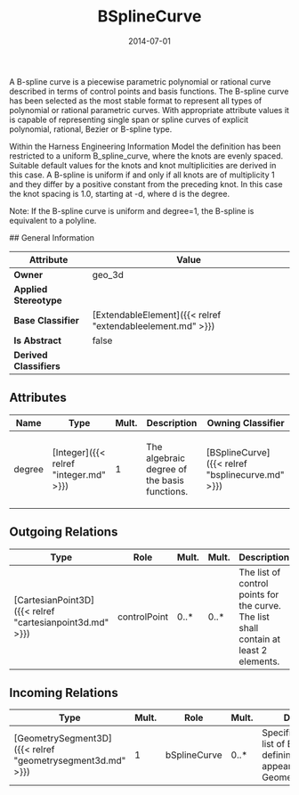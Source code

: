 ﻿---
title: BSplineCurve
toc: false
type: specs
date: "2014-07-01"
draft: false
specification: VEC
version: 1.1.1
documentType: "Recommendation"
elementType: Class
classes:
  - BSplineCurve
menu_name: vec-1.1.1
---
<p> A B-spline curve is a piecewise parametric polynomial or rational curve described in terms of control points and basis functions. The B-spline curve has been selected as the most stable format to represent all types of polynomial or rational parametric curves. With appropriate attribute values it is capable of representing single span or spline curves of explicit polynomial, rational, Bezier or B-spline type.     </p>      <p> Within the Harness Engineering Information Model the definition has been restricted to a uniform B_spline_curve, where the knots are evenly spaced. Suitable default values for the knots and knot multiplicities are derived in this case. A B-spline is uniform if and only if all knots are of multiplicity 1 and they differ by a positive constant from the preceding knot. In this case the knot spacing is 1.0, starting at -d, where d is the degree.     </p>      <p> Note: If the B-spline curve is uniform and degree=1, the B-spline is equivalent to a polyline.      </p>
## General Information

| Attribute               | Value |
|-------------------------|-------|
| **Owner**               | geo_3d |
| **Applied Stereotype**  |   |
| **Base Classifier**     | [ExtendableElement]({{< relref "extendableelement.md" >}})<br/>  |
| **Is Abstract**         | false |
| **Derived Classifiers** |   |

## Attributes
|  Name  |  Type  |  Mult.  |  Description  |  Owning Classifier  |
|--------|--------|---------|---------------|--------------|
|degree | [Integer]({{< relref "integer.md" >}}) | 1 | <p>The algebraic degree of the basis functions. </p> | [BSplineCurve]({{< relref "bsplinecurve.md" >}}) |

## Outgoing Relations
|    Type  |   Role   |   Mult.   |   Mult.   |   Description   |
|----------|----------|-----------|-----------|-----------------|
| [CartesianPoint3D]({{< relref "cartesianpoint3d.md" >}}) | controlPoint | 0..* | 0..* | The list of control points for the curve. The list shall contain at least 2 elements. |
##  Incoming Relations
|    Type  |   Mult.  |   Role    |   Mult.   |   Description  |
|----------|----------|-----------|-----------|----------------|
| [GeometrySegment3D]({{< relref "geometrysegment3d.md" >}}) | 1 | bSplineCurve | 0..* | Specifies an ordered list of BSplineCurves defining the 3D appearance of the GeometrySegment3D. |
